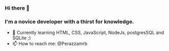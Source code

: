 ### Hi there 👋 
### I'm a novice developer with a thirst for knowledge.

- 🌱 Currently learning HTML, CSS, JavaScript, NodeJs, postgresSQL and SQLite ;)
- 📫 How to reach me: @Perazzamrb



